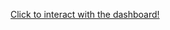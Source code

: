 <a 
  href="https://app.powerbi.com/reportEmbed?reportId=195db592-a595-4d37-8903-f5f007602bdd&autoAuth=true&ctid=c674c489-77bc-4e60-b365-b6cd72e47056" 
  target="parent">Click to interact with the dashboard!
  </a>
